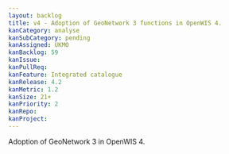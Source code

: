 ```yaml
---
layout: backlog
title: v4 - Adoption of GeoNetwork 3 functions in OpenWIS 4.
kanCategory: analyse
kanSubCategory: pending
kanAssigned: UKMO
kanBacklog: 59
kanIssue:
kanPullReq:
kanFeature: Integrated catalogue
kanRelease: 4.2
kanMetric: 1.2
kanSize: 21+
kanPriority: 2
kanRepo:
kanProject:
---
```

Adoption of GeoNetwork 3 in OpenWIS 4.
